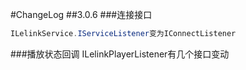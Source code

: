 #ChangeLog
##3.0.6
###连接接口
```java
ILelinkService.IServiceListener变为IConnectListener

```
###播放状态回调
ILelinkPlayerListener有几个接口变动
```java

```